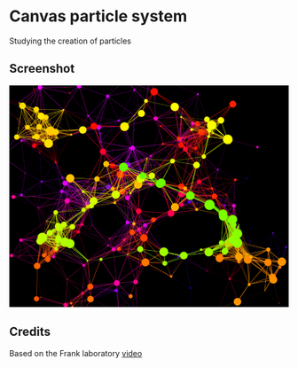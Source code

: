 # Canvas particle system

Studying the creation of particles

## Screenshot

![Screenshot](result.png)

## Credits

Based on the Frank laboratory [video](https://www.youtube.com/watch?v=Yvz_axxWG4Y)
